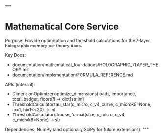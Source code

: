 """
# Mathematical Core Service

Purpose: Provide optimization and threshold calculations for the 7‑layer holographic memory per theory docs.

Key Docs:
- documentation/mathematical_foundations/HOLOGRAPHIC_7LAYER_THEORY.md
- documentation/implementation/FORMULA_REFERENCE.md

APIs (internal):
- DimensionOptimizer.optimize_dimensions(loads, importance, total_budget, floors?) -> dict[str,int]
- ThresholdCalculator.tau_star(c_micro, c_v4_curve, c_microk8=None, lo=1, hi=1<<20) -> int
- ThresholdCalculator.choose_format(size, c_micro, c_v4, c_microk8=None) -> str

Dependencies: NumPy (and optionally SciPy for future extensions).
"""

